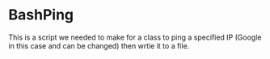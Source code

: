 # BashPing
This is a script we needed to make for a class to ping a specified IP (Google in this case and can be changed) then wrtie it to a file. 
